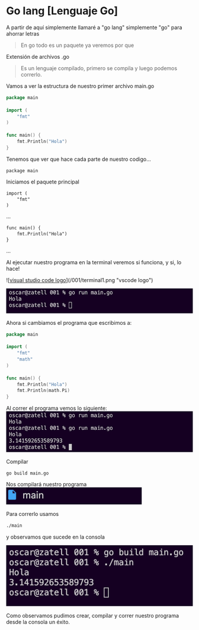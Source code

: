# Go lang [Lenguaje Go]

A partir de aquí simplemente llamaré a "go lang" simplemente "go" para ahorrar letras

> En go todo es un paquete ya veremos por que 

Extensión de archivos .go

> Es un lenguaje compilado, primero se compila y luego podemos correrlo.

Vamos a ver la estructura de nuestro primer archivo main.go

```go
package main

import (
	"fmt"
)

func main() {
	fmt.Println("Hola")
}
```
Tenemos que ver que hace cada parte de nuestro codigo... 
```
package main
```
Iniciamos el paquete principal
```
import (
	"fmt"
)
```
...
```
func main() {
	fmt.Println("Hola")
}
```
...

Al ejecutar nuestro programa en la terminal veremos si funciona, y si, lo hace!

![[visual studio code logo]("http://google.com")](/001/terminal1.png "vscode logo")

[![Hola go](/001/terminal1.png)](#)

Ahora si cambiamos el programa que escribimos a:

```go
package main

import (
	"fmt"
	"math"
)

func main() {
	fmt.Println("Hola")
	fmt.Println(math.Pi)
}

```
Al correr el programa vemos lo siguiente:
[![Hola go](/001/terminal2.png)](#)


Compilar
```BASH
go build main.go
```
Nos compilará nuestro programa
[![Hola go](/001/mainCompilado.png)](#)

Para correrlo usamos
```BASH
./main
```
y observamos que sucede en la consola

[![Hola go](./001/terminal3.png)](#)

Como observamos pudimos crear, compilar y correr nuestro programa desde la consola un éxito.
